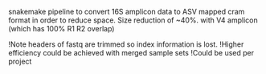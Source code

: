 snakemake pipeline to convert 16S amplicon data to ASV mapped cram format in order to reduce space.
Size reduction of ~40%. with V4 amplicon (which has 100% R1 R2 overlap)

!Note headers of fastq are trimmed so index information is lost.
!Higher efficiency could be achieved with merged sample sets
!Could be used per project
